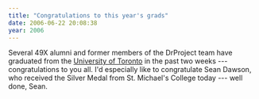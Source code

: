 ```yaml
---
title: "Congratulations to this year's grads"
date: 2006-06-22 20:08:38
year: 2006
---
```

Several 49X alumni and former members of the DrProject team have graduated from the <a href="http://www.utoronto.ca">University of Toronto</a> in the past two weeks --- congratulations to you all.  I'd especially like to congratulate Sean Dawson, who received the Silver Medal from St. Michael's College today --- well done, Sean.
